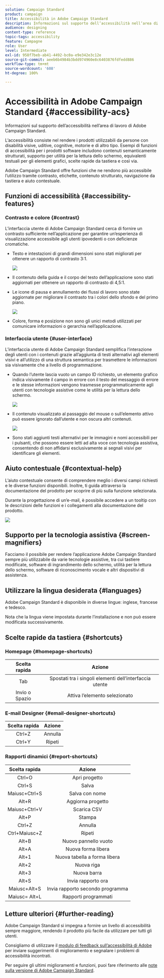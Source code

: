 ```yaml
---
solution: Campaign Standard
product: campaign
title: Accessibilità in Adobe Campaign Standard
description: Informazioni sul supporto dell’accessibilità nell’area di lavoro di Adobe Campaign Standard.
audience: designing
content-type: reference
topic-tags: accessibility
feature: Campagne
role: User
level: Intermediate
exl-id: 958f7beb-ab41-4492-bc0a-e9e342e3c12e
source-git-commit: aeeb6b4984b3bdd974960e8c6403876fdfedd886
workflow-type: tm+mt
source-wordcount: '608'
ht-degree: 100%

---
```


# Accessibilità in Adobe Campaign Standard {#accessibility-acs}

Informazioni sul supporto dell’accessibilità nell’area di lavoro di Adobe Campaign Standard.

L’accessibilità consiste nel rendere i prodotti utilizzabili da persone con disabilità visive, uditive, cognitive, motorie e di altro tipo. Esempi di funzioni di accessibilità per i prodotti software includono contenuti semanticamente strutturati, supporto per utilità per la lettura dello schermo, equivalenti testuali per gli elementi grafici, scelte rapide da tastiera e così via.

 Adobe Campaign Standard offre funzioni che ne rendono più accessibile l’utilizzo tramite contrasto, etichette, contenuto strutturato, navigazione da tastiera e aiuto contestuale.

## Funzioni di accessibilità {#accessibility-features}

### Contrasto e colore {#contrast}

L’interfaccia utente di Adobe Campaign Standard cerca di fornire un contrasto sufficiente nell’applicazione per garantire un’esperienza di visualizzazione accessibile agli utenti ipovedenti o con deficienze cromatiche.

* Testo e intestazioni di grandi dimensioni sono stati migliorati per ottenere un rapporto di contrasto 3:1.

   ![](assets/accessibility_2.png)

* Il contenuto della guida e il corpo del testo dell’applicazione sono stati aggiornati per ottenere un rapporto di contrasto di 4,5:1.

* Le icone di pausa e annullamento dei flussi di lavoro sono state aggiornate per migliorare il contrasto tra i colori dello sfondo e del primo piano.

   ![](assets/accessibility_1.png)

* Colore, forma e posizione non sono gli unici metodi utilizzati per comunicare informazioni o gerarchia nell’applicazione.

### Interfaccia utente {#user-interface}

L’interfaccia utente di Adobe Campaign Standard semplifica l’interazione degli utenti con i contenuti grazie all’aggiunta di testi alternativi agli elementi visivi e all’utilizzo di una struttura semantica per trasmettere le informazioni sia visivamente che a livello di programmazione.

* Quando l’utente lascia vuoto un campo ID richiesto, un elemento grafico indica visivamente il campo in errore con il testo del messaggio di errore e le stesse informazioni vengono trasmesse programmaticamente agli utenti con tecnologie assistive come le utilità per la lettura dello schermo.

   ![](assets/accessibility_3.png)

* Il contenuto visualizzato al passaggio del mouse o sull’elemento attivo può essere ignorato dall’utente e non oscura altri contenuti.

   ![](assets/accessibility_4.png)

* Sono stati aggiunti testi alternativi per le immagini e nomi accessibili per i pulsanti, che possono essere letti ad alta voce con tecnologia assistiva, consentendo di non affidarsi esclusivamente ai segnali visivi per identificare gli elementi.

<!--
### Create responsive resize for multiple devices {#resize-devices}

When designing for multiple devices and platforms, it's important to create a seamless experience for screen sizes across mobile and desktop resolutions.

Adobe Campaign Standard allows you to design and test emails and push notifications on different devices such as: iPhone, Android devices, iPad, Android tablet and desktop.

![](assets/accessibility_6.png)
-->

## Aiuto contestuale {#contextual-help}

L’aiuto contestuale consente di comprendere meglio i diversi campi richiesti e le diverse funzioni disponibili. Inoltre, ti guida attraverso la documentazione del prodotto per scoprire di più sulla funzione selezionata.

Durante la progettazione di un’e-mail, è possibile accedere a un tooltip con le descrizioni delle funzioni e i collegamenti alla documentazione del prodotto.

![](assets/accessibility_7.png)

## Supporto per la tecnologia assistiva {#screen-magnifiers}

Facciamo il possibile per rendere l’applicazione Adobe Campaign Standard sempre più utilizzabile da varie tecnologie assistive, tra cui tastiere modificate, software di ingrandimento dello schermo, utilità per la lettura dello schermo, software di riconoscimento vocale e altri dispositivi di assistenza.

## Utilizzare la lingua desiderata {#languages}

 Adobe Campaign Standard è disponibile in diverse lingue: inglese, francese e tedesco.

Nota che la lingua viene impostata durante l’installazione e non può essere modificata successivamente.

## Scelte rapide da tastiera {#shortcuts}

### Homepage {#homepage-shortcuts}

| Scelta rapida | Azione |
|:-:|:-:|
| Tab | Spostati tra i singoli elementi dell’interfaccia utente |
| Invio o Spazio | Attiva l’elemento selezionato |

### E-mail Designer {#email-designer-shortcuts}

| Scelta rapida | Azione |
|:-:|:-:|
| Ctrl+Z | Annulla |
| Ctrl+Y | Ripeti |

### Rapporti dinamici {#report-shortcuts}

| Scelta rapida | Azione |
|:-:|:-:|
| Ctrl+O | Apri progetto |
| Ctrl+S | Salva |
| Maiusc+Ctrl+S | Salva con nome |
| Alt+R | Aggiorna progetto |
| Maiusc+Ctrl+V | Scarica CSV |
| Alt+P | Stampa |
| Ctrl+Z | Annulla |
| Ctrl+Maiusc+Z | Ripeti |
| Alt+B | Nuovo pannello vuoto |
| Alt+A | Nuova forma libera |
| Alt+1 | Nuova tabella a forma libera |
| Alt+2 | Nuova riga |
| Alt+3 | Nuova barra |
| Alt+S | Invia rapporto ora |
| Maiusc+Alt+S | Invia rapporto secondo programma |
| Maiusc= Alt+L | Rapporti programmati |

## Letture ulteriori {#further-reading}

 Adobe Campaign Standard si impegna a fornire un livello di accessibilità sempre maggiore, rendendo il prodotto più facile da utilizzare per tutti gli utenti.

Consigliamo di utilizzare il [modulo di feedback sull’accessibilità di Adobe](https://www.adobe.com/accessibility/feedback.html) per inviare suggerimenti di miglioramento e segnalare i problemi di accessibilità incontrati.

Per seguire gli ultimi miglioramenti e funzioni, puoi fare riferimento alle [note sulla versione di Adobe Campaign Standard](https://experienceleague.adobe.com/docs/campaign-standard/using/release-notes/release-notes.html?lang=it#release-notes).
